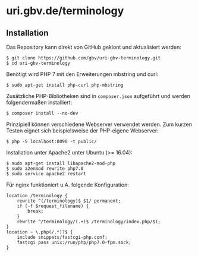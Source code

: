 # uri.gbv.de/terminology

## Installation

Das Repository kann direkt von GitHub geklont und aktualisiert werden:

    $ git clone https://github.com/gbv/uri-gbv-terminology.git
    $ cd uri-gbv-terminology

Benötigt wird PHP 7 mit den Erweiterungen mbstring und curl:

    $ sudo apt-get install php-curl php-mbstring

Zusätzliche PHP-Bibliotheken sind in `composer.json` aufgeführt und werden
folgendermaßen installiert:

    $ composer install --no-dev

Prinzipiell können verschiedene Webserver verwendet werden. Zum kurzen Testen
eignet sich beispielsweise der PHP-eigene Webserver:

    $ php -S localhost:8090 -t public/

Installation unter Apache2 unter Ubuntu (>= 16.04):

    $ sudo apt-get install libapache2-mod-php
    $ sudo a2enmod rewrite php7.0
    $ sudo service apache2 restart

Für nginx funktioniert u.A. folgende Konfiguration:

    location /terminology {
        rewrite ^(/terminology)$ $1/ permanent;
        if (-f $request_filename) {
            break;
        }
        rewrite ^/terminology/(.+)$ /terminology/index.php/$1;
    }
    location ~ \.php(/.*)?$ {
        include snippets/fastcgi-php.conf;
        fastcgi_pass unix:/run/php/php7.0-fpm.sock;
    }

